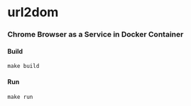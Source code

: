 # url2dom

### Chrome Browser as a Service in Docker Container

#### Build
```
make build 
```

#### Run
```
make run 
```
